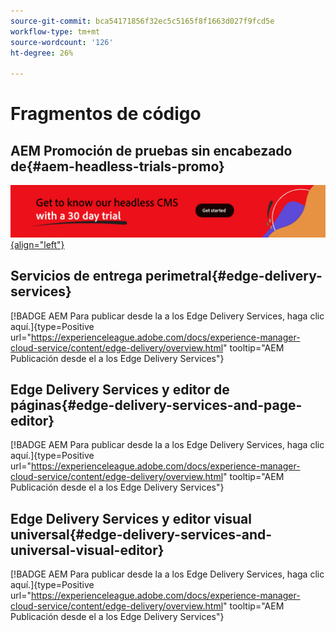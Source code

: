 ```yaml
---
source-git-commit: bca54171856f32ec5c5165f8f1663d027f9fcd5e
workflow-type: tm+mt
source-wordcount: '126'
ht-degree: 26%

---
```

# Fragmentos de código

## AEM Promoción de pruebas sin encabezado de{#aem-headless-trials-promo}

[![Conozca nuestro CMS sin encabezado con prueba de 30 días](./assets/aem-headless-trial-promo.png){align="left"}](https://commerce.adobe.com/business-trial/sign-up?items%5B0%5D%5Bid%5D=649A1AF5CBC5467A25E84F2561274821&amp;cli=headless_exl_banner_campaign&amp;co=US&amp;lang=en)

## Servicios de entrega perimetral{#edge-delivery-services}

[!BADGE AEM Para publicar desde la a los Edge Delivery Services, haga clic aquí.]{type=Positive url="https://experienceleague.adobe.com/docs/experience-manager-cloud-service/content/edge-delivery/overview.html" tooltip="AEM Publicación desde el a los Edge Delivery Services"}

## Edge Delivery Services y editor de páginas{#edge-delivery-services-and-page-editor}

[!BADGE AEM Para publicar desde la a los Edge Delivery Services, haga clic aquí.]{type=Positive url="https://experienceleague.adobe.com/docs/experience-manager-cloud-service/content/edge-delivery/overview.html" tooltip="AEM Publicación desde el a los Edge Delivery Services"}

## Edge Delivery Services y editor visual universal{#edge-delivery-services-and-universal-visual-editor}

[!BADGE AEM Para publicar desde la a los Edge Delivery Services, haga clic aquí.]{type=Positive url="https://experienceleague.adobe.com/docs/experience-manager-cloud-service/content/edge-delivery/overview.html" tooltip="AEM Publicación desde el a los Edge Delivery Services"}
